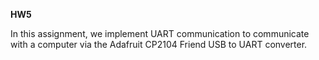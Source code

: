 **HW5**

In this assignment, we implement UART communication to communicate with a computer via the Adafruit CP2104 Friend USB to UART converter.